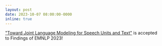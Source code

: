 ```yaml
---
layout: post
date: 2023-10-07 08:00:00-0000
inline: true
---
```


["Toward Joint Language Modeling for Speech Units and Text"](https://arxiv.org/) is accepted to Findings of EMNLP 2023!
